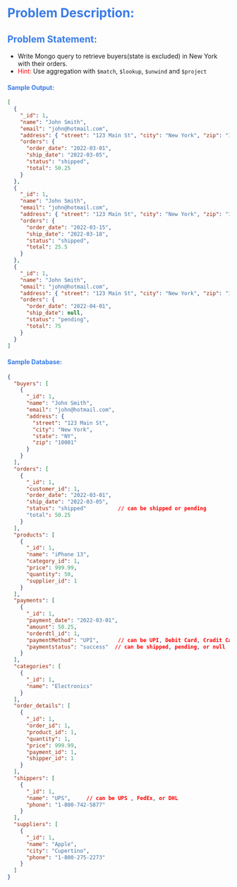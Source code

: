 <h1 style="color:#397ce7">Problem Description:</h1>

<h2 style="color:#397ce7">Problem Statement:</h2>

- Write Mongo query to retrieve buyers(state is excluded) in New York with their orders.
- <span style="color:red">Hint:</span> Use aggregation with `$match`, `$lookup`, `$unwind` and `$project`

<h4 style="color:#397ce7">Sample Output:</h4>

```json
[
  {
    "_id": 1,
    "name": "John Smith",
    "email": "john@hotmail.com",
    "address": { "street": "123 Main St", "city": "New York", "zip": "10001" },
    "orders": {
      "order_date": "2022-03-01",
      "ship_date": "2022-03-05",
      "status": "shipped",
      "total": 50.25
    }
  },
  {
    "_id": 1,
    "name": "John Smith",
    "email": "john@hotmail.com",
    "address": { "street": "123 Main St", "city": "New York", "zip": "10001" },
    "orders": {
      "order_date": "2022-03-15",
      "ship_date": "2022-03-18",
      "status": "shipped",
      "total": 25.5
    }
  },
  {
    "_id": 1,
    "name": "John Smith",
    "email": "john@hotmail.com",
    "address": { "street": "123 Main St", "city": "New York", "zip": "10001" },
    "orders": {
      "order_date": "2022-04-01",
      "ship_date": null,
      "status": "pending",
      "total": 75
    }
  }
]
```

<h4 style="color:#397ce7">Sample Database:</h4>

```json
{
  "buyers": [
    {
      "_id": 1,
      "name": "John Smith",
      "email": "john@hotmail.com",
      "address": {
        "street": "123 Main St",
        "city": "New York",
        "state": "NY",
        "zip": "10001"
      }
    }
  ],
  "orders": [
    {
      "_id": 1,
      "customer_id": 1,
      "order_date": "2022-03-01",
      "ship_date": "2022-03-05",
      "status": "shipped"          // can be shipped or pending
      "total": 50.25
    }
  ],
  "products": [
    {
      "_id": 1,
      "name": "iPhone 13",
      "category_id": 1,
      "price": 999.99,
      "quantity": 50,
      "supplier_id": 1
    }
  ],
  "payments": [
    {
      "_id": 1,
      "payment_date": "2022-03-01",
      "amount": 50.25,
      "orderdtl_id": 1,
      "paymentMethod": "UPI",      // can be UPI, Debit Card, Cradit Card, COD or net banking
      "paymentstatus": "success"  // can be shipped, pending, or null
    }
  ],
  "categories": [
    {
      "_id": 1,
      "name": "Electronics"
    }
  ],
  "order_details": [
    {
      "_id": 1,
      "order_id": 1,
      "product_id": 1,
      "quantity": 1,
      "price": 999.99,
      "payment_id": 1,
      "shipper_id": 1
    }
  ],
  "shippers": [
    {
      "_id": 1,
      "name": "UPS",     // can be UPS , FedEx, or DHL
      "phone": "1-800-742-5877"
    }
  ],
  "suppliers": [
    {
      "_id": 1,
      "name": "Apple",
      "city": "Cupertino",
      "phone": "1-800-275-2273"
    }
  ]
}
```
